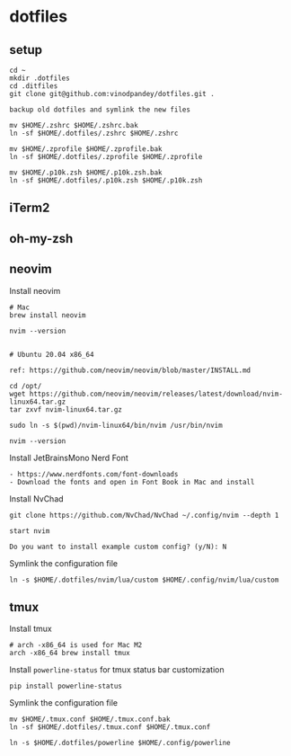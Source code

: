 # dotfiles

## setup

```
cd ~
mkdir .dotfiles
cd .ditfiles
git clone git@github.com:vinodpandey/dotfiles.git .

backup old dotfiles and symlink the new files

mv $HOME/.zshrc $HOME/.zshrc.bak
ln -sf $HOME/.dotfiles/.zshrc $HOME/.zshrc

mv $HOME/.zprofile $HOME/.zprofile.bak
ln -sf $HOME/.dotfiles/.zprofile $HOME/.zprofile

mv $HOME/.p10k.zsh $HOME/.p10k.zsh.bak
ln -sf $HOME/.dotfiles/.p10k.zsh $HOME/.p10k.zsh
```

## iTerm2

## oh-my-zsh

## neovim

Install neovim

```
# Mac
brew install neovim

nvim --version


# Ubuntu 20.04 x86_64

ref: https://github.com/neovim/neovim/blob/master/INSTALL.md

cd /opt/
wget https://github.com/neovim/neovim/releases/latest/download/nvim-linux64.tar.gz
tar zxvf nvim-linux64.tar.gz

sudo ln -s $(pwd)/nvim-linux64/bin/nvim /usr/bin/nvim

nvim --version
```

Install JetBrainsMono Nerd Font

```
- https://www.nerdfonts.com/font-downloads
- Download the fonts and open in Font Book in Mac and install
```

Install NvChad

```
git clone https://github.com/NvChad/NvChad ~/.config/nvim --depth 1 

start nvim

Do you want to install example custom config? (y/N): N
```

Symlink the configuration file

```
ln -s $HOME/.dotfiles/nvim/lua/custom $HOME/.config/nvim/lua/custom
```

## tmux

Install tmux

```
# arch -x86_64 is used for Mac M2 
arch -x86_64 brew install tmux
```

Install `powerline-status` for tmux status bar customization

```
pip install powerline-status
```

Symlink the configuration file

```
mv $HOME/.tmux.conf $HOME/.tmux.conf.bak
ln -sf $HOME/.dotfiles/.tmux.conf $HOME/.tmux.conf

ln -s $HOME/.dotfiles/powerline $HOME/.config/powerline
```
